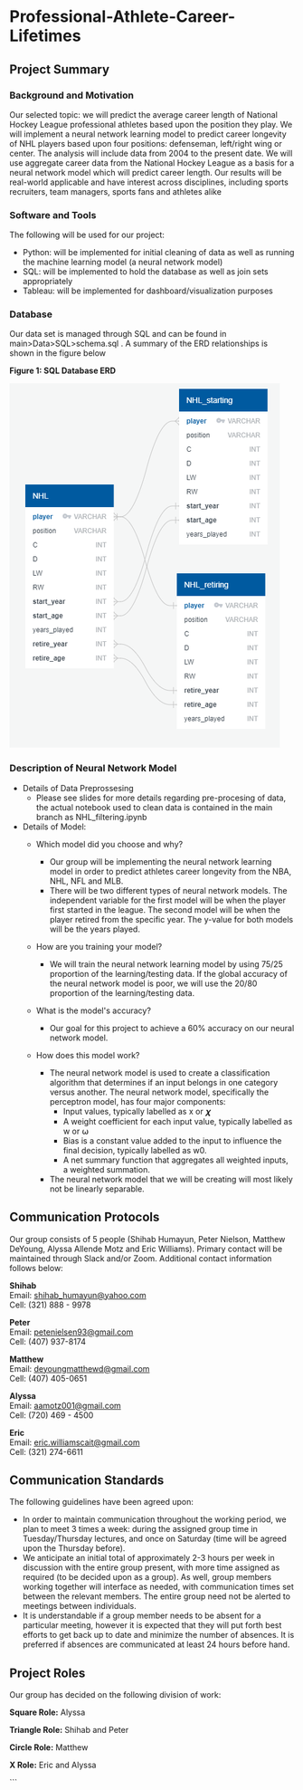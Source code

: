 # Professional-Athlete-Career-Lifetimes

## Project Summary

### Background and Motivation
Our selected topic: we will predict the average career length of National Hockey League professional athletes based upon the position they play. We will implement a neural network learning model to predict career longevity of NHL players based upon four positions: defenseman, left/right wing or center. The analysis will include data from 2004 to the present date. We will use aggregate career data from the National Hockey League as a basis for a neural network model which will predict career length. Our results will be real-world applicable and have interest across disciplines, including sports recruiters, team managers, sports fans and athletes alike

### Software and Tools
The following will be used for our project:

* Python: will be implemented for initial cleaning of data as well as running the machine learning model (a neural network model) 
* SQL: will be implemented to hold the database as well as join sets appropriately
* Tableau: will be implemented for dashboard/visualization purposes

### Database
Our data set is managed through SQL and can be found in main>Data>SQL>schema.sql . A summary of the ERD relationships is shown in the figure below

__Figure 1: SQL Database ERD__

![alt text](https://github.com/aamotz001/Professional-Athlete-Career-Lifetimes/blob/main/Data/SQL/project_ERD.png)

### Description of Neural Network Model
* Details of Data Preprossesing 
  * Please see slides for more details regarding pre-procesing of data, the actual notebook used to clean data is contained in the main branch as NHL_filtering.ipynb
* Details of Model:
  * Which model did you choose and why? 
    * Our group will be implementing the neural network learning model in order to predict athletes career longevity from the NBA, NHL, NFL and MLB. 
    * There will be two different types of neural network models. The independent variable for the first model will be when the player first started in the league. The second model will be when the player retired from the specific year. The y-value for both models will be the years played.

  * How are you training your model?
    * We will train the neural network learning model by using 75/25 proportion of the learning/testing data. If the global accuracy of the neural network model is poor, we will use the 20/80 proportion of the learning/testing data.
  
  * What is the model's accuracy?
    * Our goal for this project to achieve a 60% accuracy on our neural network model.
  
  * How does this model work?
    * The neural network model is used to create a classification algorithm that determines if an input belongs in one category versus another. The neural network model, specifically the perceptron model, has four major components:
      * Input values, typically labelled as x or 𝝌 
      * A weight coefficient for each input value, typically labelled as w or ⍵
      * Bias is a constant value added to the input to influence the final decision, typically labelled as w0.
      * A net summary function that aggregates all weighted inputs, a weighted summation.
    * The neural network model that we will be creating will most likely not be linearly separable. 






## Communication Protocols

Our group consists of 5 people (Shihab Humayun, Peter Nielson, Matthew DeYoung, Alyssa Allende Motz and Eric Williams). Primary contact will be maintained through Slack and/or Zoom. Additional contact information follows below:

__Shihab__ \
Email: shihab_humayun@yahoo.com\
Cell: (321) 888 - 9978

__Peter__ \
Email: petenielsen93@gmail.com\
Cell: (407) 937-8174

__Matthew__ \
Email: deyoungmatthewd@gmail.com\
Cell: (407) 405-0651

__Alyssa__ \
Email: aamotz001@gmail.com \
Cell: (720) 469 - 4500

__Eric__ \
Email: eric.williamscait@gmail.com \
Cell: (321) 274-6611

## Communication Standards
The following guidelines have been agreed upon:

* In order to maintain communication throughout the working period, we plan to meet 3 times a week: during the assigned group time in Tuesday/Thursday lectures, and once on Saturday (time will be agreed upon the Thursday before). 
* We anticipate an initial total of approximately 2-3 hours per week in discussion with the entire group present, with more time assigned as required (to be decided upon as a group). As well, group members working together will interface as needed, with communication times set between the relevant members. The entire group need not be alerted to meetings between individuals. 
* It is understandable if a group member needs to be absent for a particular meeting, however it is expected that they will put forth best efforts to get back up to date and minimize the number of absences. It is preferred if absences are communicated at least 24 hours before hand.

## Project Roles

Our group has decided on the following division of work:

__Square Role:__ Alyssa

__Triangle Role:__ Shihab and Peter

__Circle Role:__ Matthew

__X Role:__ Eric and Alyssa

<!-- ## Triangle Roles: Shihab & Peter

* Keep the following questions in mind as the machine learning model is developed:
  * Which model did you choose and why? 
    * Our group will be implementing the neural network learning model in order to predict athletes career longevity from the NBA, NHL, NFL and MLB. 
    * There will be two different types of neural network models. The independent variable for the first model will be when the player first started in the league. The second model will be when the player retired from the specific year. The y-value for both models will be the years played.

  * How are you training your model?
    * We will train the neural network learning model by using 75/25 proportion of the learning/testing data. If the global accuracy of the neural network model is poor, we will use the 20/80 proportion of the learning/testing data.
  
  * What is the model's accuracy?
    * Our goal for this project to achieve a 60% accuracy on our neural network model.
  
  * How does this model work?
    * The neural network model is used to create a classification algorithm that determines if an input belongs in one category versus another. The neural network model, specifically the perceptron model, has four major components:
      * Input values, typically labelled as x or 𝝌 
      * A weight coefficient for each input value, typically labelled as w or ⍵
      * Bias is a constant value added to the input to influence the final decision, typically labelled as w0.
      * A net summary function that aggregates all weighted inputs, a weighted summation.
    * The neural network model that we will be creating will most likely not be linearly separable. 

## Building A Basic Neural Network (Sample Code for Later Use)

```
# Import our dependencies
import pandas as pd
import matplotlib as plt
from sklearn.datasets import make_blobs
import sklearn as skl
import tensorflow as tf

# Generate dummy dataset
X, y = make_blobs(n_samples=1000, centers=2, n_features=2, random_state=78)

# Creating a DataFrame with the dummy data
df = pd.DataFrame(X, columns=["Feature 1", "Feature 2"])

df["Target"] = y

# Plotting the dummy data
df.plot.scatter(x="Feature 1", y="Feature 2", c="Target", colormap="winter")

# Use sklearn to split dataset
from sklearn.model_selection import train_test_split
X_train, X_test, y_train, y_test = train_test_split(X, y, random_state=78)

# Create scaler instance
X_scaler = skl.preprocessing.StandardScaler()

# Fit the scaler
X_scaler.fit(X_train)

# Scale the data
X_train_scaled = X_scaler.transform(X_train)
X_test_scaled = X_scaler.transform(X_test)

# Create the Keras Sequential model
nn_model = tf.keras.models.Sequential()

# Add our first Dense layer, including the input layer
nn_model.add(tf.keras.layers.Dense(units=1, activation="relu", input_dim=2))

# Add the output layer that uses a probability activation function
nn_model.add(tf.keras.layers.Dense(units=1, activation="sigmoid"))

# Check the structure of the Sequential model
nn_model.summary() --!>
```
